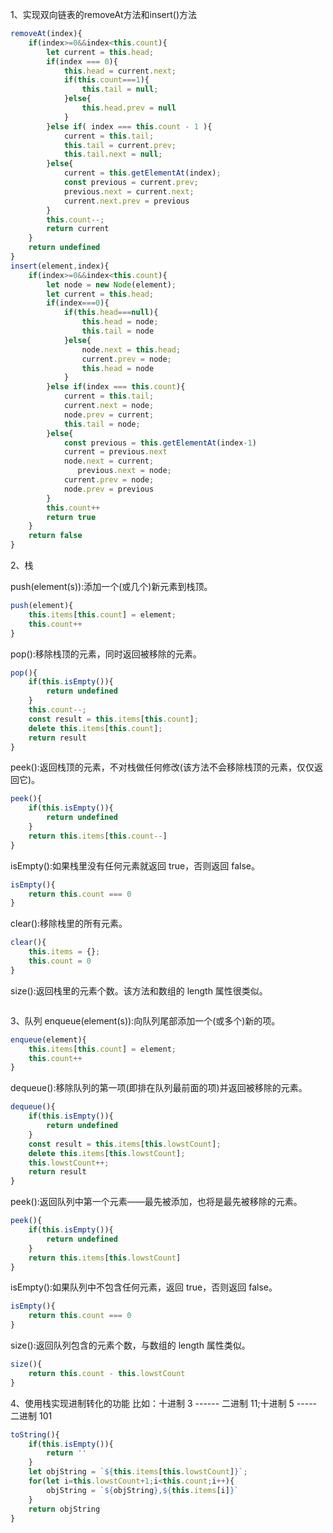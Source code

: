 1、实现双向链表的removeAt方法和insert()方法
```js
removeAt(index){
    if(index>=0&&index<this.count){
        let current = this.head;
        if(index === 0){
            this.head = current.next;
            if(this.count===1){
                this.tail = null;
            }else{
                this.head.prev = null
            }
        }else if( index === this.count - 1 ){
            current = this.tail;
            this.tail = current.prev;
            this.tail.next = null;
        }else{
            current = this.getElementAt(index);
            const previous = current.prev;
            previous.next = current.next;
            current.next.prev = previous
        }
        this.count--;
        return current
    }
    return undefined
}
insert(element,index){
    if(index>=0&&index<this.count){
        let node = new Node(element);
        let current = this.head;
        if(index===0){
            if(this.head===null){
                this.head = node;
                this.tail = node
            }else{
                node.next = this.head;
                current.prev = node; 
                this.head = node
            }
        }else if(index === this.count){
            current = this.tail;
            current.next = node;
            node.prev = current;
            this.tail = node;
        }else{
            const previous = this.getElementAt(index-1)
            current = previous.next
            node.next = current;
               previous.next = node;
            current.prev = node;
            node.prev = previous
        }
        this.count++
        return true
    }
    return false
}
```
2、栈

push(element(s)):添加⼀个(或⼏个)新元素到栈顶。
```js
push(element){
    this.items[this.count] = element;
    this.count++
}
```
pop():移除栈顶的元素，同时返回被移除的元素。
```js
pop(){
    if(this.isEmpty()){
        return undefined
    }
    this.count--;
    const result = this.items[this.count];
    delete this.items[this.count];
    return result
}
```
peek():返回栈顶的元素，不对栈做任何修改(该⽅法不会移除栈顶的元素，仅仅返回它)。
```js
peek(){
    if(this.isEmpty()){
        return undefined
    }
    return this.items[this.count--]
}
```
isEmpty():如果栈⾥没有任何元素就返回 true，否则返回 false。
```js
isEmpty(){
    return this.count === 0
}
```
clear():移除栈⾥的所有元素。
```js
clear(){
    this.items = {};
    this.count = 0
}
```
size():返回栈⾥的元素个数。该⽅法和数组的 length 属性很类似。
```js

```
3、队列
enqueue(element(s)):向队列尾部添加⼀个(或多个)新的项。
```js
enqueue(element){
    this.items[this.count] = element;
    this.count++
}
```
dequeue():移除队列的第⼀项(即排在队列最前⾯的项)并返回被移除的元素。
```js
dequeue(){
    if(this.isEmpty()){
        return undefined
    }
    const result = this.items[this.lowstCount];
    delete this.items[this.lowstCount];
    this.lowstCount++;
    return result
}
```
peek():返回队列中第⼀个元素——最先被添加，也将是最先被移除的元素。
```js
peek(){
    if(this.isEmpty()){
        return undefined
    }
    return this.items[this.lowstCount]
}
```
isEmpty():如果队列中不包含任何元素，返回 true，否则返回 false。
```js
isEmpty(){
    return this.count === 0
}
```
size():返回队列包含的元素个数，与数组的 length 属性类似。
```js
size(){
    return this.count - this.lowstCount
}
```
4、使用栈实现进制转化的功能
比如：十进制 3 ------ 二进制 11;十进制 5 ----- 二进制 101
```js
toString(){
    if(this.isEmpty()){
        return ''
    }
    let objString = `${this.items[this.lowstCount]}`;
    for(let i=this.lowstCount+1;i<this.count;i++){
        objString = `${objString},${this.items[i]}`
    }
    return objString
}
```